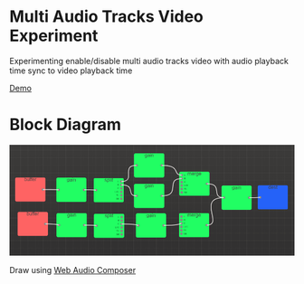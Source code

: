 # Multi Audio Tracks Video Experiment

Experimenting enable/disable multi audio tracks video with audio playback time sync to video playback time 

[Demo](https://jenglamlow.github.io/multi-track-video/)

# Block Diagram
![Block Diagram](./block_diagram.PNG "Block Diagram")

Draw using [Web Audio Composer](https://tai2.net/docs/webaudiocomposer/)